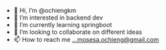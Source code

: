 - 👋 Hi, I’m @ochiengkm
- 👀 I’m interested in backend dev
- 🌱 I’m currently learning springboot
- 💞️ I’m looking to collaborate on different ideas
- 📫 How to reach me ...mosesa.ochieng@gmail.com
<!---
ochiengkm/ochiengkm is a ✨ special ✨ repository because its `README.md` (this file) appears on your GitHub profile.
You can click the Preview link to take a look at your changes.
--->
